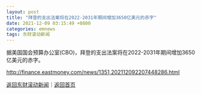 ```yaml
---
layout: post
title: "拜登的支出法案将在2022-2031年期间增加3650亿美元的赤字"
date: 2021-12-09 03:15:49 +0800
categories: emnews
tags: 东财滚动新闻
---
```


据美国国会预算办公室(CBO)，拜登的支出法案将在2022-2031年期间增加3650亿美元的赤字。

<http://finance.eastmoney.com/news/1351,202112092207448286.html>

[返回东财滚动新闻](//finews.withounder.com/emnews/)｜[返回首页](//finews.withounder.com/)